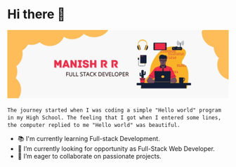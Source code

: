 # Hi there 👋

![Image](https://raw.githubusercontent.com/ManishRaghavan/Manish-portfolio/main/portfolio/LINKEDIN.jpg?token=AROSPKEMZTBDVXBT7DLNG6TARJKXY)

```The journey started when I was coding a simple "Hello world" program in my High School. The feeling that I got when I entered some lines, the computer replied to me "Hello world" was beautiful.```



- 📚 I'm currently learning Full-stack Development.
- 🔭 I’m currently looking for opportunity as Full-Stack Web Developer.
- 👯 I’m eager to collaborate on passionate projects.
